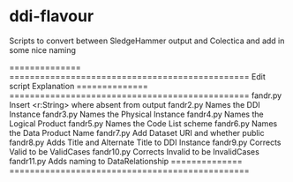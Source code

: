 # ddi-flavour
Scripts to convert between SledgeHammer output and Colectica and add in some nice naming

==============   ===============================================
Edit script      Explanation
==============   ===============================================
fandr.py         Insert <r:String> where absent from output
fandr2.py        Names the DDI Instance
fandr3.py        Names the Physical Instance
fandr4.py        Names the Logical Product
fandr5.py        Names the Code List scheme
fandr6.py        Names the Data Product Name
fandr7.py        Add Dataset URI and whether public
fandr8.py        Adds Title and Alternate Title to DDI Instance
fandr9.py        Corrects Valid to be ValidCases
fandr10.py       Corrects Invalid to be InvalidCases
fandr11.py       Adds naming to DataRelationship
==============   ===============================================


